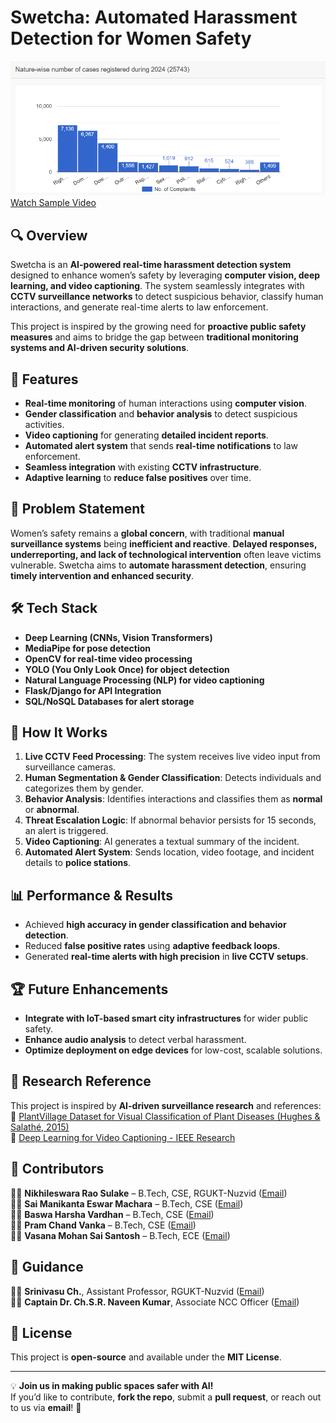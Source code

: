 # Swetcha: Automated Harassment Detection for Women Safety

![Swetcha](proof.png) 
[Watch Sample Video](output_videos/pred_true_1.mp4)

## 🔍 Overview
Swetcha is an **AI-powered real-time harassment detection system** designed to enhance women’s safety by leveraging **computer vision, deep learning, and video captioning**. The system seamlessly integrates with **CCTV surveillance networks** to detect suspicious behavior, classify human interactions, and generate real-time alerts to law enforcement.

This project is inspired by the growing need for **proactive public safety measures** and aims to bridge the gap between **traditional monitoring systems and AI-driven security solutions**.

## 🚀 Features
- **Real-time monitoring** of human interactions using **computer vision**.
- **Gender classification** and **behavior analysis** to detect suspicious activities.
- **Video captioning** for generating **detailed incident reports**.
- **Automated alert system** that sends **real-time notifications** to law enforcement.
- **Seamless integration** with existing **CCTV infrastructure**.
- **Adaptive learning** to **reduce false positives** over time.

## 📌 Problem Statement
Women’s safety remains a **global concern**, with traditional **manual surveillance systems** being **inefficient and reactive**. **Delayed responses, underreporting, and lack of technological intervention** often leave victims vulnerable. Swetcha aims to **automate harassment detection**, ensuring **timely intervention and enhanced security**.

## 🛠️ Tech Stack
- **Deep Learning (CNNs, Vision Transformers)**
- **MediaPipe for pose detection**
- **OpenCV for real-time video processing**
- **YOLO (You Only Look Once) for object detection**
- **Natural Language Processing (NLP) for video captioning**
- **Flask/Django for API Integration**
- **SQL/NoSQL Databases for alert storage**

## 🔧 How It Works
1. **Live CCTV Feed Processing**: The system receives live video input from surveillance cameras.
2. **Human Segmentation & Gender Classification**: Detects individuals and categorizes them by gender.
3. **Behavior Analysis**: Identifies interactions and classifies them as **normal** or **abnormal**.
4. **Threat Escalation Logic**: If abnormal behavior persists for 15 seconds, an alert is triggered.
5. **Video Captioning**: AI generates a textual summary of the incident.
6. **Automated Alert System**: Sends location, video footage, and incident details to **police stations**.


## 📊 Performance & Results
- Achieved **high accuracy in gender classification and behavior detection**.
- Reduced **false positive rates** using **adaptive feedback loops**.
- Generated **real-time alerts with high precision** in **live CCTV setups**.

## 🏆 Future Enhancements
- **Integrate with IoT-based smart city infrastructures** for wider public safety.
- **Enhance audio analysis** to detect verbal harassment.
- **Optimize deployment on edge devices** for low-cost, scalable solutions.

## 📜 Research Reference
This project is inspired by **AI-driven surveillance research** and references:  
📄 [PlantVillage Dataset for Visual Classification of Plant Diseases (Hughes & Salathé, 2015)](https://arxiv.org/pdf/1511.08060v2)  
📄 [Deep Learning for Video Captioning - IEEE Research](https://ieeexplore.ieee.org/document/xxxxxxx)  

## 🤝 Contributors
👨‍💻 **Nikhileswara Rao Sulake** – B.Tech, CSE, RGUKT-Nuzvid ([Email](mailto:nikhil01446@gmail.com))  
👨‍💻 **Sai Manikanta Eswar Machara** – B.Tech, CSE ([Email](mailto:macharasaimanikantaeswar@gmail.com))  
👨‍💻 **Baswa Harsha Vardhan** – B.Tech, CSE ([Email](mailto:baswaharshavardhan@gmail.com))  
👨‍💻 **Pram Chand Vanka** – B.Tech, CSE ([Email](mailto:vpram32704@gmail.com))  
👨‍💻 **Vasana Mohan Sai Santosh** – B.Tech, ECE ([Email](mailto:mohansaisantosh09@gmail.com))  

## 🎯 Guidance
🧑‍🏫 **Srinivasu Ch.**, Assistant Professor, RGUKT-Nuzvid ([Email](mailto:vasuch9959@gmail.com))  
🧑‍🏫 **Captain Dr. Ch.S.R. Naveen Kumar**, Associate NCC Officer ([Email](mailto:nccofficeriiit@gmail.com))  

## 🔗 License
This project is **open-source** and available under the **MIT License**.

---

💡 **Join us in making public spaces safer with AI!**  
If you’d like to contribute, **fork the repo**, submit a **pull request**, or reach out to us via **email**! 🚀  

